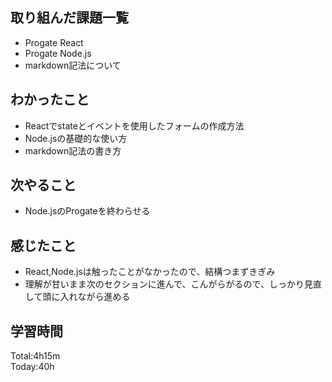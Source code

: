 ## 取り組んだ課題一覧
- Progate React
- Progate Node.js
- markdown記法について
## わかったこと
- Reactでstateとイベントを使用したフォームの作成方法
- Node.jsの基礎的な使い方
- markdown記法の書き方
## 次やること
- Node.jsのProgateを終わらせる
## 感じたこと
- React,Node.jsは触ったことがなかったので、結構つまずきぎみ
- 理解が甘いまま次のセクションに進んで、こんがらがるので、しっかり見直して頭に入れながら進める
## 学習時間
Total:4h15m  
Today:40h
